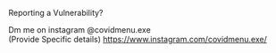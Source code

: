  
 Reporting a Vulnerability?

Dm me on instagram @covidmenu.exe  
(Provide Specific details)
https://www.instagram.com/covidmenu.exe/
